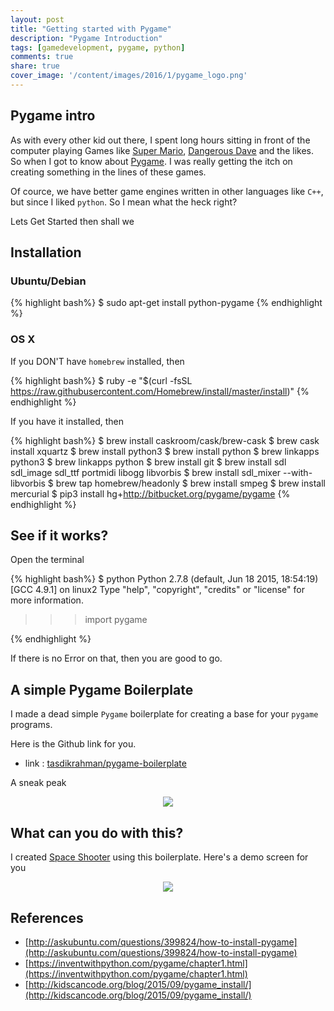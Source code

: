 ```yaml
---
layout: post
title: "Getting started with Pygame"
description: "Pygame Introduction"
tags: [gamedevelopment, pygame, python]
comments: true
share: true
cover_image: '/content/images/2016/1/pygame_logo.png'
---
```


## Pygame intro

As with every other kid out there, I spent long hours sitting in front of the computer playing Games like [Super Mario](https://en.wikipedia.org/wiki/Super_Mario), [Dangerous Dave](https://en.wikipedia.org/wiki/Dangerous_Dave) and the likes. So when I got to know about [Pygame](www.pygame.org/). I was really getting the itch on creating something in the lines of these games.

Of cource, we have better game engines written in other languages like `C++`, but since I liked `python`. So I mean what the heck right?

Lets Get Started then shall we

## Installation

### Ubuntu/Debian

{% highlight bash%}
$ sudo apt-get install python-pygame
{% endhighlight %}

### OS X

If you DON'T have `homebrew` installed, then 

{% highlight bash%}
$ ruby -e "$(curl -fsSL https://raw.githubusercontent.com/Homebrew/install/master/install)"
{% endhighlight %}

If you have it installed, then

{% highlight bash%}
$ brew install caskroom/cask/brew-cask
$ brew cask install xquartz
$ brew install python3
$ brew install python
$ brew linkapps python3
$ brew linkapps python
$ brew install git
$ brew install sdl sdl_image sdl_ttf portmidi libogg libvorbis
$ brew install sdl_mixer --with-libvorbis
$ brew tap homebrew/headonly
$ brew install smpeg
$ brew install mercurial
$ pip3 install hg+http://bitbucket.org/pygame/pygame
{% endhighlight %}

## See if it works?

Open the terminal 

{% highlight bash%}
$ python
Python 2.7.8 (default, Jun 18 2015, 18:54:19) 
[GCC 4.9.1] on linux2
Type "help", "copyright", "credits" or "license" for more information.
>>> import pygame
>>>
{% endhighlight %}

If there is no Error on that, then you are good to go.

## A simple Pygame Boilerplate

I made a dead simple `Pygame` boilerplate for creating a base for your `pygame` programs. 

Here is the Github link for you.

- link : [tasdikrahman/pygame-boilerplate](https://github.com/tasdikrahman/pygame-boilerplate)

A sneak peak

<center><img src="http://i.imgur.com/p7PxMZl.jpg"></center>

## What can you do with this?

I created [Space Shooter](https://github.com/tasdikrahman/spaceShooter) using this boilerplate. Here's a demo screen for you

<center><img src="http://i.imgur.com/I5mTBFB.png"></center>

## References

- [http://askubuntu.com/questions/399824/how-to-install-pygame](http://askubuntu.com/questions/399824/how-to-install-pygame)
- [https://inventwithpython.com/pygame/chapter1.html](https://inventwithpython.com/pygame/chapter1.html)
- [http://kidscancode.org/blog/2015/09/pygame_install/](http://kidscancode.org/blog/2015/09/pygame_install/)